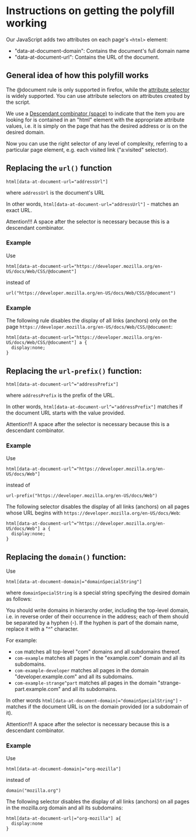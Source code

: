 # Instructions on getting the polyfill working

Our JavaScript adds two attributes on each page's `<html>` element:

* "data-at-document-domain": Contains the document's full domain name
* "data-at-document-url": Contains the URL of the document.

## General idea of how this polyfill works

The @document rule is only supported in firefox, while the [attribute selector](https://developer.mozilla.org/en-US/docs/Web/CSS/Attribute_selectors) is widely supported.
You can use attribute selectors on attributes created by the script.

We use a [Descendant combinator (space)](https://developer.mozilla.org/en-US/docs/Web/CSS/Descendant_combinator) to indicate that the item you are looking for is contained in an "html" element with the appropriate attribute values, i.e. it is simply on the page that has the desired address or is on the desired domain.

Now you can use the right selector of any level of complexity, referring to a particular page element, e.g. each visited link ("a:visited" selector).


## Replacing the `url()` function

```
html[data-at-document-url="addressUrl"]
```

where `addressUrl` is the document's URL

In other words, `html[data-at-document-url="addressUrl"]` - matches an exact URL.

Attention!!!
A space after the selector is necessary because this is a descendant combinator.

### Example

Use

```html[data-at-document-url="https://developer.mozilla.org/en-US/docs/Web/CSS/@document"]```

instead of

```url("https://developer.mozilla.org/en-US/docs/Web/CSS/@document")```

### Example

The following rule disables the display of all links (anchors) only on the page `https://developer.mozilla.org/en-US/docs/Web/CSS/@document`:

```
html[data-at-document-url="https://developer.mozilla.org/en-US/docs/Web/CSS/@document"] a {
  display:none;
}
```

## Replacing the `url-prefix()` function:

```html[data-at-document-url^="addressPrefix"]```

where `addressPrefix` is the prefix of the URL.

In other words, `html[data-at-document-url^="addressPrefix"]` matches if the document URL starts with the value provided.

Attention!!!
A space after the selector is necessary because this is a descendant combinator.

### Example

Use

```
html[data-at-document-url^="https://developer.mozilla.org/en-US/docs/Web"]
```

instead of

```
url-prefix("https://developer.mozilla.org/en-US/docs/Web")
```

The following selector disables the display of all links (anchors) on all pages whose URL begins with `https://developer.mozilla.org/en-US/docs/Web`:

```
html[data-at-document-url^="https://developer.mozilla.org/en-US/docs/Web"] a {
  display:none;
}
```

## Replacing the `domain()` function:

Use

```
html[data-at-document-domain|="domainSpecialString"]
```

where `domainSpecialString` is a special string specifying the desired domain as follows:

You should write domains in hierarchy order, including the top-level domain, i.e. in reverse order of their occurrence in the address; each of them should be separated by a hyphen (-). If the hyphen is part of the domain name, replace it with a "^" character.

For example:

* `com` matches all top-level "com" domains and all subdomains thereof.
* `com-example` matches all pages in the "example.com" domain and all its subdomains.
* `com-example-developer` matches all pages in the domain "developer.example.com" and all its subdomains.
* `com-example-strange^part` matches all pages in the domain "strange-part.example.com" and all its subdomains.

In other words `html[data-at-document-domain|="domainSpecialString"]` - matches if the document URL is on the domain provided (or a subdomain of it).

Attention!!!
A space after the selector is necessary because this is a descendant combinator.

### Example

Use

```
html[data-at-document-domain|="org-mozilla"]
```
instead of

```
domain("mozilla.org")
```

The following selector disables the display of all links (anchors) on all pages in the mozilla.org domain and all its subdomains:

```
html[data-at-document-url|="org-mozilla"] a{
  display:none
}
```
